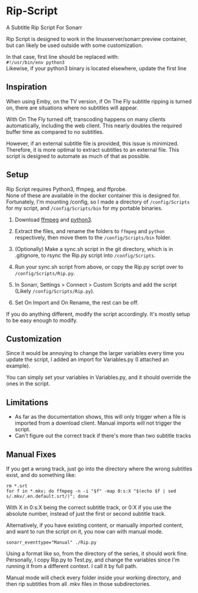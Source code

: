 # Rip-Script
A Subtitle Rip Script For Sonarr

Rip Script is designed to work in the linuxserver/sonarr:preview container, but can likely be used outside with some customization.

In that case, first line should be replaced with:  
`#!/usr/bin/env python3`  
Likewise, if your python3 binary is located elsewhere, update the first line

## Inspiration

When using Emby, on the TV version, if On The Fly subtitle ripping is turned on, there are situations where no subtitles will appear.

With On The Fly turned off, transcoding happens on many clients automatically, including the web client. This nearly doubles the required buffer time as compared to no subtitles.

However, if an external subtitle file is provided, this issue is minimized.
Therefore, it is more optimal to extract subtitles to an external file. This script is designed to automate as much of that as possible.

## Setup
Rip Script requires Python3, ffmpeg, and ffprobe.  
None of these are available in the docker container this is designed for.  
Fortunately, I'm mounting /config, so I made a directory of `/config/Scripts` for my script, and `/config/Scripts/bin` for my portable binaries.  
1. Download [ffmpeg](https://johnvansickle.com/ffmpeg/) and [python3](https://github.com/indygreg/python-build-standalone).

2. Extract the files, and rename the folders to `ffmpeg` and `python` respectively, then move them to the `/config/Scripts/bin` folder.  

3. (Optionally) Make a sync.sh script in the git directory, which is in .gitignore, to rsync the Rip.py script into `/config/Scripts`.

4. Run your sync.sh script from above, or copy the Rip.py script over to `/config/Scripts/Rip.py`.

5. In Sonarr, Settings > Connect > Custom Scripts and add the script (Likely `/config/Scripts/Rip.py`).

6. Set On Import and On Rename, the rest can be off.

If you do anything different, modify the script accordingly. It's mostly setup to be easy enough to modify.

## Customization
Since it would be annoying to change the larger variables every time you update the script, I added an import for Variables.py (I attached an example).

You can simply set your variables in Variables.py, and it should override the ones in the script.

## Limitations
* As far as the documentation shows, this will only trigger when a file is imported from a download client.
Manual imports will not trigger the script.
* Can't figure out the correct track if there's more than two subtitle tracks

## Manual Fixes
If you get a wrong track, just go into the directory where the wrong subtitles exist, and do something like:
```
rm *.srt
for f in *.mkv; do ffmpeg -n -i "$f" -map 0:s:X "$(echo $f | sed s/.mkv/.en.default.srt/)"; done
```
With X in 0:s:X being the correct subtitle track, or 0:X if you use the absolute number, instead of just the first or second subtitle track.

Alternatively, if you have existing content, or manually imported content, and want to run the script on it, you now can with manual mode.
```
sonarr_eventtype="Manual" ./Rip.py
```
Using a format like so, from the directory of the series, it should work fine.
Personally, I copy Rip.py to Test.py, and change the variables since I'm running it from a different context.
I call it by full path.

Manual mode will check every folder inside your working directory, and then rip subtitles from all .mkv files in those subdirectories.